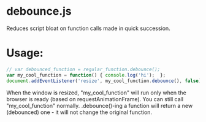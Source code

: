 debounce.js
===========

Reduces script bloat on function calls made in quick succession.

Usage:
======
```javascript
// var debounced_function = regular_function.debounce();
var my_cool_function = function() { console.log('hi');  };
document.addEventListener('resize', my_cool_function.debounce(), false);
```

When the window is resized, "my_cool_function" will run only when the browser is ready (based on requestAnimationFrame).
You can still call "my_cool_function" normally.
.debounce()-ing a function will return a new (debounced) one - it will not change the original function.

